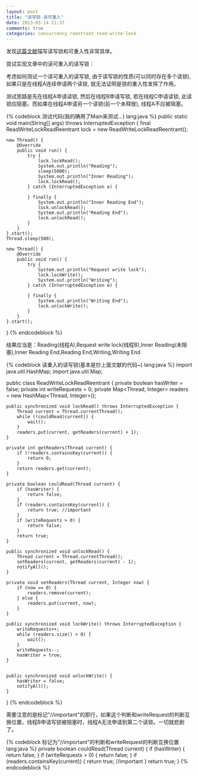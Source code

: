 ```yaml
---
layout: post
title: "读写锁-读可重入"
date: 2013-03-14 21:37
comments: true
categories: concurrency reentrant read-write-lock
---
```

发现[这篇文献](http://tutorials.jenkov.com/java-concurrency/read-write-locks.html)描写读写锁和可重入性非常具体。

尝试实现文章中的读可重入的读写锁：

考虑如何测试一个读可重入的读写锁, 由于读写锁的性质(可以同时存在多个读锁), 如果只是在线程A连续申请两个读锁, 就无法证明是锁的重入性发挥了作用。

测试思路是先在线程A申请读锁, 然后在线程B申请写锁, 若在线程C申请读锁, 此读锁应阻塞。而如果在线程A申请另一个读锁(前一个未释放), 线程A不应被阻塞。

{% codeblock 测试代码(我的确用了Main来测试...) lang:java %}
public static void main(String[] args) throws InterruptedException {
	final ReadWriteLockReadReentrant lock = new ReadWriteLockReadReentrant();

	new Thread() {
		@Override
		public void run() {
			try {
				lock.lockRead();
				System.out.println("Reading");
				sleep(5000);
				System.out.println("Inner Reading");
				lock.lockRead();
			} catch (InterruptedException e) {

			} finally {
				System.out.println("Inner Reading End");
				lock.unlockRead();
				System.out.println("Reading End");
				lock.unlockRead();
			}
		}
	}.start();
	Thread.sleep(500);
	
	new Thread() {
		@Override
		public void run() {
			try {
				System.out.println("Request write lock");
				lock.lockWrite();
				System.out.println("Writing");
			} catch (InterruptedException e) {

			} finally {
				System.out.println("Writing End");
				lock.unlockWrite();
			}
		}
	}.start();
}
{% endcodeblock %}

结果应当是：Reading(线程A),Request write lock(线程B),Inner Reading(未阻塞),Inner Reading End,Reading End,Writing,Writing End

{% codeblock 读重入的读写锁(基本是抄上面文献的代码~) lang:java %}
import java.util.HashMap;
import java.util.Map;

public class ReadWriteLockReadReentrant {
    private boolean hasWriter = false;
    private int writeRequests = 0;
    private Map<Thread, Integer> readers = new HashMap<Thread, Integer>();

    public synchronized void lockRead() throws InterruptedException {
        Thread current = Thread.currentThread();
        while (!couldRead(current)) {
            wait();
        }
        readers.put(current, getReaders(current) + 1);
    }

    private int getReaders(Thread current) {
        if (!readers.containsKey(current)) {
            return 0;
        }
        return readers.get(current);
    }

    private boolean couldRead(Thread current) {
        if (hasWriter) {
            return false;
        }
        if (readers.containsKey(current)) {
            return true; //important
        }
        if (writeRequests > 0) {
            return false;
        }
        return true;
    }

    public synchronized void unlockRead() {
        Thread current = Thread.currentThread();
        setReaders(current, getReaders(current) - 1);
        notifyAll();
    }

    private void setReaders(Thread current, Integer now) {
        if (now == 0) {
            readers.remove(current);
        } else {
            readers.put(current, now);
        }
    }

    public synchronized void lockWrite() throws InterruptedException {
        writeRequests++;
        while (readers.size() > 0) {
            wait();
        }
        writeRequests--;
        hasWriter = true;
    }


    public synchronized void unlockWrite() {
        hasWriter = false;
        notifyAll();
    }
}
{% endcodeblock %}

需要注意的是标记"//important"的那行，如果这个判断和writeRequest的判断互换位置，线程B申请写锁被阻塞时，线程A无法申请到第二个读锁。一切就悲剧了。

{% codeblock 标记为"//important"的判断和writeRequest的判断互换位置 lang:java %}
private boolean couldRead(Thread current) {
	if (hasWriter) {
		return false;
	}
	if (writeRequests > 0) {
		return false;
	}
	if (readers.containsKey(current)) {
		return true; //important
	}
	return true;
}
{% endcodeblock %}